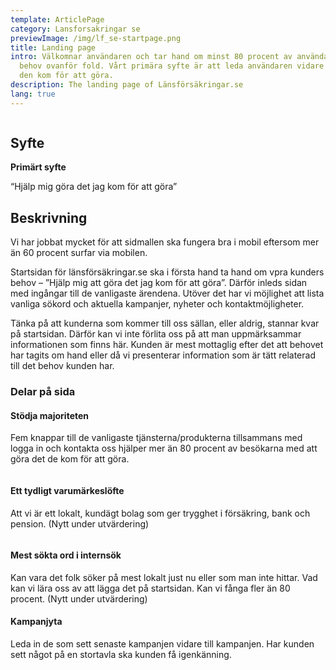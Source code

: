 ```yaml
---
template: ArticlePage
category: Lansforsakringar se
previewImage: /img/lf_se-startpage.png
title: Landing page
intro: Välkomnar användaren och tar hand om minst 80 procent av användarnas
  behov ovanför fold. Vårt primära syfte är att leda användaren vidare till vad
  den kom för att göra.
description: The landing page of Länsförsäkringar.se
lang: true
---
```

<figure class="Image Image__border "><img src="/img/lfse-startsida.jpg" srcset="/img/lfse-startsida.jpg 2x" alt=""><figcaption><div class="Image__caption"></div></figcaption></figure>

## Syfte

**Primärt syfte**

“Hjälp mig göra det jag kom för att göra”

## Beskrivning

Vi har jobbat mycket för att sidmallen ska fungera bra i mobil eftersom mer än 60 procent surfar via mobilen.

Startsidan för länsförsäkringar.se ska i första hand ta hand om vpra kunders behov – ”Hjälp mig att göra det jag kom för att göra”. Därför inleds sidan med ingångar till de vanligaste ärendena. Utöver det har vi möjlighet att lista vanliga sökord och aktuella kampanjer, nyheter och kontaktmöjligheter.

Tänka på att kunderna som kommer till oss sällan, eller aldrig, stannar kvar på startsidan. Därför kan vi inte förlita oss på att man uppmärksammar informationen som finns här. Kunden är mest mottaglig efter det att behovet har tagits om hand eller då vi presenterar information som är tätt relaterad till det behov kunden har.

### Delar på sida

#### Stödja majoriteten

Fem knappar till de vanligaste tjänsterna/produkterna tillsammans med logga in och kontakta oss hjälper mer än 80 procent av besökarna med att göra det de kom för att göra.

<figure class="Image Image__background "><img src="/img/lfse-startsida-01-support-majority.jpg" srcset="/img/lfse-startsida-01-support-majority.jpg 2x" alt=""><figcaption><div class="Image__caption"></div></figcaption></figure>

#### Ett tydligt varumärkeslöfte

Att vi är ett lokalt, kundägt bolag som ger trygghet i försäkring, bank och pension. (Nytt under utvärdering)

<figure class="Image Image__background "><img src="/img/lfse-startsida-02-brand.jpg" srcset="/img/lfse-startsida-02-brand.jpg 2x" alt=""><figcaption><div class="Image__caption"></div></figcaption></figure>

#### Mest sökta ord i internsök

Kan vara det folk söker på mest lokalt just nu eller som man inte hittar. Vad kan vi lära oss av att lägga det på startsidan. Kan vi fånga fler än 80 procent. (Nytt under utvärdering)

#### Kampanjyta

Leda in de som sett senaste kampanjen vidare till kampanjen. Har kunden sett något på en stortavla ska kunden få igenkänning.

<figure class="Image Image__background "><img src="/img/lfse-startsida-03-campain.jpg" srcset="/img/lfse-startsida-03-campain.jpg 2x" alt=""><figcaption><div class="Image__caption"></div></figcaption></figure>
